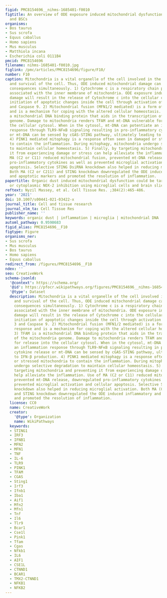 ```yaml
---
figid: PMC8154696__nihms-1685401-f0010
figtitle: An overview of ODE exposure induced mitochondrial dysfunction in microglia
  and BSCs
organisms:
- Bos taurus
- Sus scrofa
- Equus caballus
- Homo sapiens
- Mus musculus
- Matthiola incana
- Escherichia coli O111B4
pmcid: PMC8154696
filename: nihms-1685401-f0010.jpg
figlink: /pmc/articles/PMC8154696/figure/F10/
number: F10
caption: Mitochondria is a vital organelle of the cell involved in the maintenance
  and survival of the cell. Thus, ODE induced mitochondrial damage can have different
  consequences simultaneously. 1) Cytochrome c is a respiratory chain protein loosely
  associated with the inner membrane of mitochondria. ODE exposure induced mitochondrial
  damage will result in the release of Cytochrome c into the cellular cytosol and
  initiation of apoptotic changes inside the cell through activation of Caspase 3
  and Caspase 9. 2) Mitochondrial fusion (MFN1/2 mediated) is a form of stress response
  and is a mechanism for coping with the altered cellular homeostasis. 3) TFAM is
  a mitochondrial DNA binding protein that aids in the transcription of the mitochondria
  genome. Damage to mitochondria renders TFAM and mt-DNA vulnerable for release into
  the cellular cytosol. When in the cytosol, mt-DNA can potentiate an inflammation
  response through TLR9-NFκB signaling resulting in pro-inflammatory cytokine release
  or mt-DNA can be sensed by cGAS-STING pathway, ultimately leading to IFN-β production.
  4) PINK1 mediated mitophagy is a response often seen in damaged or stressed mitochondria
  to contain the inflammation. During mitophagy, mitochondria undergo selective degradation
  to maintain cellular homeostasis. 5) Finally, by targeting mitochondria and preventing
  it from experiencing damage or stress can help alleviate the inflammation. Use of
  MA (C2 or C11) reduced mitochondrial fusion, prevented mt-DNA release, downregulated
  pro-inflammatory cytokines as well as prevented microglial activation and cellular
  apoptosis. Selective STING DsiRNA knockdown also helped in reducing microglial activation.
  Both MA (C2 or C211) and STING knockdown downregulated the ODE induced inflammatory
  and apoptotic markers and promoted the resolution of inflammation.
papertitle: Organic dust induced mitochondrial dysfunction could be targeted via cGAS-STING
  or cytoplasmic NOX-2 inhibition using microglial cells and brain slice culture models.
reftext: Nyzil Massey, et al. Cell Tissue Res. ;384(2):465-486.
year: '2021'
doi: 10.1007/s00441-021-03422-x
journal_title: Cell and tissue research
journal_nlm_ta: Cell Tissue Res
publisher_name: ''
keywords: organic dust | inflammation | microglia | mitochondrial DNA | cGAS-STING
automl_pathway: 0.9598683
figid_alias: PMC8154696__F10
figtype: Figure
organisms_ner:
- Sus scrofa
- Mus musculus
- Bos taurus
- Homo sapiens
- Equus caballus
redirect_from: /figures/PMC8154696__F10
ndex: ''
seo: CreativeWork
schema-jsonld:
  '@context': https://schema.org/
  '@id': https://pfocr.wikipathways.org/figures/PMC8154696__nihms-1685401-f0010.html
  '@type': Dataset
  description: Mitochondria is a vital organelle of the cell involved in the maintenance
    and survival of the cell. Thus, ODE induced mitochondrial damage can have different
    consequences simultaneously. 1) Cytochrome c is a respiratory chain protein loosely
    associated with the inner membrane of mitochondria. ODE exposure induced mitochondrial
    damage will result in the release of Cytochrome c into the cellular cytosol and
    initiation of apoptotic changes inside the cell through activation of Caspase
    3 and Caspase 9. 2) Mitochondrial fusion (MFN1/2 mediated) is a form of stress
    response and is a mechanism for coping with the altered cellular homeostasis.
    3) TFAM is a mitochondrial DNA binding protein that aids in the transcription
    of the mitochondria genome. Damage to mitochondria renders TFAM and mt-DNA vulnerable
    for release into the cellular cytosol. When in the cytosol, mt-DNA can potentiate
    an inflammation response through TLR9-NFκB signaling resulting in pro-inflammatory
    cytokine release or mt-DNA can be sensed by cGAS-STING pathway, ultimately leading
    to IFN-β production. 4) PINK1 mediated mitophagy is a response often seen in damaged
    or stressed mitochondria to contain the inflammation. During mitophagy, mitochondria
    undergo selective degradation to maintain cellular homeostasis. 5) Finally, by
    targeting mitochondria and preventing it from experiencing damage or stress can
    help alleviate the inflammation. Use of MA (C2 or C11) reduced mitochondrial fusion,
    prevented mt-DNA release, downregulated pro-inflammatory cytokines as well as
    prevented microglial activation and cellular apoptosis. Selective STING DsiRNA
    knockdown also helped in reducing microglial activation. Both MA (C2 or C211)
    and STING knockdown downregulated the ODE induced inflammatory and apoptotic markers
    and promoted the resolution of inflammation.
  license: CC0
  name: CreativeWork
  creator:
    '@type': Organization
    name: WikiPathways
  keywords:
  - STING1
  - IRF3
  - IFNB1
  - MFN2
  - MFN1
  - TNF
  - IL-6
  - TLR9
  - PINK1
  - TFAM
  - CGAS
  - Sting1
  - Irf3
  - Ifnb1
  - Iba1
  - Aif1
  - Mfn2
  - Mfn1
  - Tnf
  - Il6
  - Tlr9
  - Bcar1
  - Cse1l
  - Pink1
  - Tfam
  - Cgas
  - Nfkb1
  - IL6
  - AIF1
  - CSE1L
  - CTNND1
  - BCAR1
  - TMX2-CTNND1
  - NFKB1
  - NFKB2
---
```

